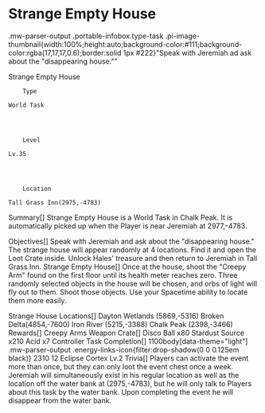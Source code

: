 # Strange Empty House

.mw-parser-output .portable-infobox.type-task .pi-image-thumbnail{width:100%;height:auto;background-color:#111;background-color:rgba(17,17,17,0.6);border:solid 1px #222}"Speak with Jeremiah ad ask about the "disappearing house.""

Strange Empty House


	
		
		
	
	


	

	
		Type
	
	World Task



	
		Level
	
	Lv.35



	
		Location
	
	Tall Grass Inn(2975,-4783)





Summary[]
Strange Empty House is a World Task in Chalk Peak. It is automatically picked up when the Player is near Jeremiah at 2977,-4783.

Objectives[]
Speak with Jeremiah and ask about the "disappearing house."
The strange house will appear randomly at 4 locations. Find it and open the Loot Crate inside.
Unlock Hales' treasure and then return to Jeremiah in Tall Grass Inn.
Strange Empty House[]
Once at the house, shoot the "Creepy Arm" found on the first floor until its health meter reaches zero. Three randomly selected objects in the house will be chosen, and orbs of light will fly out to them. Shoot those objects. Use your Spacetime ability to locate them more easily.

Strange House Locations[]
Dayton Wetlands (5869,-5316)
Broken Delta(4854,-7600)
Iron River (5215,-3388)
Chalk Peak (2398,-3466)
Rewards[]
Creepy Arms Weapon Crate[]
Disco Ball
x80 Stardust Source
x210 Acid
x7 Controller
Task Completion[]
 1100body[data-theme="light"] .mw-parser-output .energy-links-icon{filter:drop-shadow(0 0 0.125em black)}
2310
 12
Eclipse Cortex Lv.2
Trivia[]
Players can activate the event more than once, but they can only loot the event chest once a week.
Jeremiah will simultaneously exist in his regular location as well as the location off the water bank at (2975,-4783), but he will only talk to Players about this task by the water bank. Upon completing the event he will disappear from the water bank.
